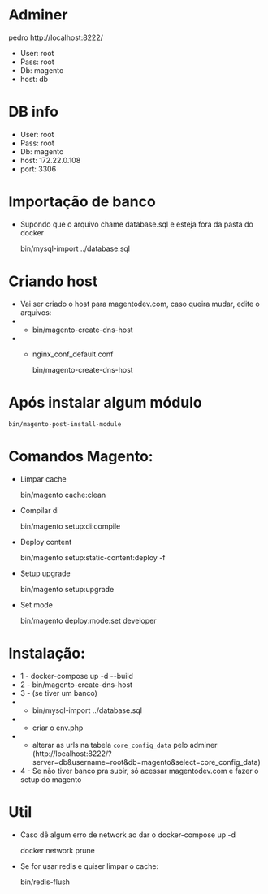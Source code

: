 # Adminer
pedro
http://localhost:8222/
- User: root
- Pass: root
- Db: magento
- host: db

# DB info

- User: root
- Pass: root
- Db: magento
- host: 172.22.0.108
- port: 3306

# Importação de banco

- Supondo que o arquivo chame database.sql e esteja fora da pasta do docker


    bin/mysql-import ../database.sql

# Criando host

- Vai ser criado o host para magentodev.com, caso queira mudar, edite o arquivos:
- - bin/magento-create-dns-host
- - nginx_conf_default.conf


    bin/magento-create-dns-host

# Após instalar algum módulo

    bin/magento-post-install-module

# Comandos Magento:

- Limpar cache


    bin/magento cache:clean

- Compilar di


    bin/magento setup:di:compile

- Deploy content


    bin/magento setup:static-content:deploy -f
    
- Setup upgrade


    bin/magento setup:upgrade
    
- Set mode


    bin/magento deploy:mode:set developer
    
# Instalação:
- 1 - docker-compose up -d --build
- 2 - bin/magento-create-dns-host
- 3 - (se tiver um banco)
-   -   bin/mysql-import ../database.sql
-   -   criar o env.php
-   -   alterar as urls na tabela `core_config_data` pelo adminer (http://localhost:8222/?server=db&username=root&db=magento&select=core_config_data)
- 4 - Se não tiver banco pra subir, só acessar magentodev.com e fazer o setup do magento


# Util

- Caso dê algum erro de network ao dar o docker-compose up -d


    docker network prune
    
- Se for usar redis e quiser limpar o cache:


    bin/redis-flush
